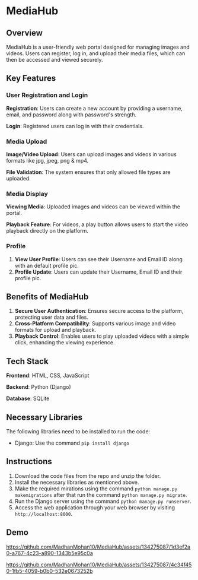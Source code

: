 # MediaHub
## Overview
MediaHub is a user-friendly web portal designed for managing images and videos. Users can register, log in, and upload their media files, which can then be accessed and viewed securely.

## Key Features
 ### User Registration and Login

**Registration**: Users can create a new account by providing a username, email, and password along with password's strength.

**Login**: Registered users can log in with their credentials.

 ### Media Upload

**Image/Video Upload**: Users can upload images and videos in various formats like jpg, jpeg, png & mp4.

**File Validation**: The system ensures that only allowed file types are uploaded.

 ### Media Display

**Viewing Media**: Uploaded images and videos can be viewed within the portal.

**Playback Feature**: For videos, a play button allows users to start the video playback directly on the platform.

### Profile
1. **View User Profile**: Users can see their Username and Email ID along with an default profile pic.
2. **Profile Update**: Users can update their Username, Email ID and their profile pic.

## Benefits of MediaHub
1. **Secure User Authentication**: Ensures secure access to the platform, protecting user data and files.
2. **Cross-Platform Compatibility**: Supports various image and video formats for upload and playback.
3. **Playback Control**: Enables users to play uploaded videos with a simple click, enhancing the viewing experience.

## Tech Stack
**Frontend**: HTML, CSS, JavaScript

**Backend**: Python (Django)

**Database**: SQLite

## Necessary Libraries
The following libraries need to be installed to run the code:
- Django: Use the command `pip install django`

## Instructions
1. Download the code files from the repo and unzip the folder.
2. Install the necessary libraries as mentioned above.
3. Make the required mirations using the command `python manage.py makemigrations` after that run the command `python manage.py migrate`.
4. Run the Django server using the command `python manage.py runserver`.
5. Access the web application through your web browser by visiting `http://localhost:8000`.

## Demo

https://github.com/MadhanMohan10/MediaHub/assets/134275087/1d3ef2a0-a767-4c23-a890-1343b5e95c0a


https://github.com/MadhanMohan10/MediaHub/assets/134275087/4c34f450-1fb5-4059-b0b0-532e0673252b




